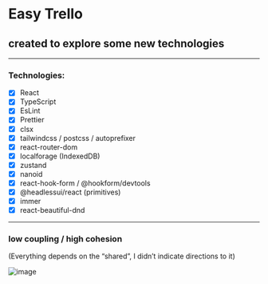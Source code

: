 # Easy Trello

## created to explore some new technologies

---
### Technologies:
- [x] React
- [x] TypeScript
- [x] EsLint
- [x] Prettier
- [x] clsx
- [x] tailwindcss / postcss / autoprefixer
- [x] react-router-dom
- [x] localforage (IndexedDB)
- [x] zustand
- [x] nanoid
- [x] react-hook-form / @hookform/devtools
- [x] @headlessui/react (primitives)
- [x] immer
- [x] react-beautiful-dnd
---

### low coupling / high cohesion
(Everything depends on the “shared”, I didn’t indicate directions to it)

![image](https://github.com/Philian73/easy-trello/assets/69945902/f4b5d839-7359-4720-bd67-2a6378074640)
